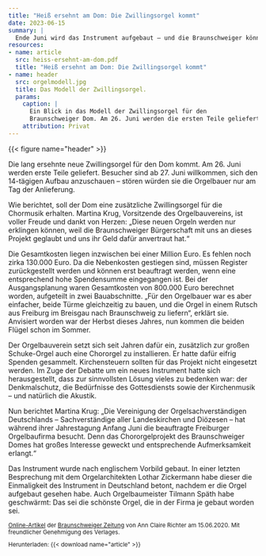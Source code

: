 ```yaml
---
title: "Heiß ersehnt am Dom: Die Zwillingsorgel kommt"
date: 2023-06-15
summary: |
  Ende Juni wird das Instrument aufgebaut – und die Braunschweiger können zusehen.
resources:
- name: article
  src: heiss-ersehnt-am-dom.pdf
  title: "Heiß ersehnt am Dom: Die Zwillingsorgel kommt"
- name: header
  src: orgelmodell.jpg
  title: Das Modell der Zwillingsorgel.
  params:
    caption: |
      Ein Blick in das Modell der Zwillingsorgel für den 
      Braunschweiger Dom. Am 26. Juni werden die ersten Teile geliefert.
    attribution: Privat
---
```


{{< figure name="header" >}}

Die lang ersehnte neue Zwillingsorgel für den Dom kommt. Am 26.&nbsp;Juni werden erste Teile geliefert. Besucher sind ab 27.&nbsp;Juni willkommen, sich den 14-tägigen Aufbau anzuschauen – stören würden sie die Orgelbauer nur am Tag der Anlieferung.

Wie berichtet, soll der Dom eine zusätzliche Zwillingsorgel für die Chormusik erhalten. Martina Krug, Vorsitzende des Orgelbauvereins, ist voller Freude und dankt von Herzen: „Diese neuen Orgeln werden nur erklingen können, weil die Braunschweiger Bürgerschaft mit uns an dieses Projekt geglaubt und uns ihr Geld dafür anvertraut hat.“

Die Gesamtkosten liegen inzwischen bei einer Million Euro. Es fehlen noch zirka 130.000&nbsp;Euro. Da die Nebenkosten gestiegen sind, müssen Register zurückgestellt werden und können erst beauftragt werden, wenn eine entsprechend hohe Spendensumme eingegangen ist. Bei der Ausgangsplanung waren Gesamtkosten von 800.000&nbsp;Euro berechnet worden, aufgeteilt in zwei Bauabschnitte. „Für den Orgelbauer war es aber einfacher, beide Türme gleichzeitig zu bauen, und die Orgel in einem Rutsch aus Freiburg im Breisgau nach Braunschweig zu liefern“, erklärt sie. Anvisiert worden war der Herbst dieses Jahres, nun kommen die beiden Flügel schon im Sommer.

Der Orgelbauverein setzt sich seit Jahren dafür ein, zusätzlich zur großen Schuke-Orgel auch eine Chororgel zu installieren. Er hatte dafür eifrig Spenden gesammelt. Kirchensteuern sollten für das Projekt nicht eingesetzt werden. Im Zuge der Debatte um ein neues Instrument hatte sich herausgestellt, dass zur sinnvollsten Lösung vieles zu bedenken war: der Denkmalschutz, die Bedürfnisse des Gottesdiensts sowie der Kirchenmusik – und natürlich die Akustik.

Nun berichtet Martina Krug: „Die Vereinigung der Orgelsachverständigen Deutschlands – Sachverständige aller Landeskirchen und Diözesen – hat während ihrer Jahrestagung Anfang Juni die beauftragte Freiburger Orgelbaufirma besucht. Denn das Chororgelprojekt des Braunschweiger Domes hat großes Interesse geweckt und entsprechende Aufmerksamkeit erlangt.“

Das Instrument wurde nach englischem Vorbild gebaut. In einer letzten Besprechung mit dem Orgelarchitekten Lothar Zickermann habe dieser die Einmaligkeit des Instrument in Deutschland betont, nachdem er die Orgel aufgebaut gesehen habe. Auch Orgelbaumeister Tilmann Späth habe geschwärmt: Das sei die schönste Orgel, die in der Firma je gebaut worden sei.

<small>

[Online-Artikel](https://braunschweiger-zeitung.de/article238688315/) der [Braunschweiger Zeitung](https://braunschweiger-zeitung.de) von Ann Claire Richter am 15.06.2020.
Mit freundlicher Genehmigung des Verlages.

Herunterladen: {{< download name="article" >}}

</small>
